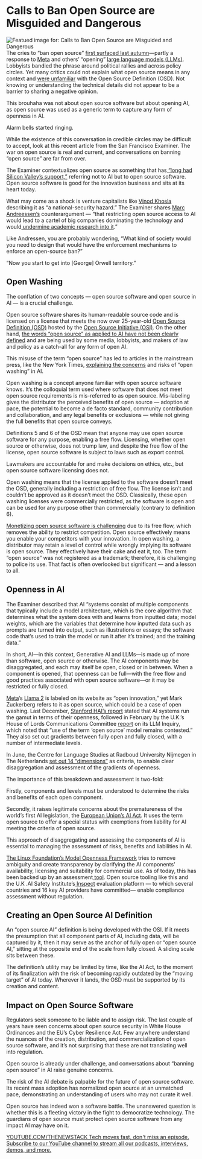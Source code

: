 # Calls to Ban Open Source are Misguided and Dangerous
![Featued image for: Calls to Ban Open Source are Misguided and Dangerous](https://cdn.thenewstack.io/media/2024/05/db06e876-platform-1024x558.jpg)
The cries to “ban open source” [first surfaced last autumn](https://thenewstack.io/open-source-is-at-a-crossroads/)—partly a response to [Meta](https://about.meta.com/?utm_content=inline+mention) and others’ “opening” [large language models (LLMs)](https://thenewstack.io/llm/). Lobbyists bandied the phrase around political rallies and across policy circles. Yet many critics could not explain what open source means in any context and [were unfamiliar](https://thenewstack.io/open-source-has-a-definition-lets-get-serious-about-defending-it/) with the Open Source Definition (OSD). Not knowing or understanding the technical details did not appear to be a barrier to sharing a negative opinion.

This brouhaha was not about open source software but about opening AI, as open source was used as a generic term to capture any form of openness in AI.

Alarm bells started ringing.

While the existence of this conversation in credible circles may be difficult to accept, look at this recent article from the San Francisco Examiner. The war on open source is real and current, and conversations on banning “open source” are far from over.

The Examiner contextualizes open source as something that has[ “long had Silicon Valley’s support,”](https://www.sfexaminer.com/news/technology/open-source-ai-debate-sharp-among-technologists-politicians/article_ab781b42-28e7-11ef-836b-9b118373b94c.html) referring not to AI but to open source software. Open source software is good for the innovation business and sits at its heart today.

What may come as a shock is venture capitalists like [Vinod Khosla](https://www.linkedin.com/in/vinod-khosla-65387416/) describing it as “a national-security hazard.” The Examiner shares [Marc Andreessen’s](https://x.com/pmarca) counterargument — “that restricting open source access to AI would lead to a cartel of big companies dominating the technology and would[ undermine academic research into it](https://www.sfchronicle.com/tech/article/venture-capitalist-andreesen-decries-proposed-19503555.php).”

Like Andressen, you are probably wondering, “What kind of society would you need to design that would have the enforcement mechanisms to enforce an open-source ban?”

“Now you start to get into [George] Orwell territory.”

## Open Washing
The conflation of two concepts — open source software and open source in AI — is a crucial challenge.

Open source software shares its human-readable source code and is licensed on a license that meets the now over 25-year-old [Open Source Definition (OSD)](https://opensource.org/osd) hosted by the [Open Source Initiative (OSI)](https://opensource.org/). On the other hand, [the words “open source” as applied to AI have not been clearly defined](https://thenewstack.io/open-source-ai-osi-wrestles-with-a-definition/) and are being used by some media, lobbyists, and makers of law and policy as a catch-all for any form of open AI.

This misuse of the term “open source” has led to articles in the mainstream press, like the New York Times, [explaining the concerns](https://www.nytimes.com/2024/05/17/business/what-is-openwashing-ai.html) and risks of “open washing” in AI.

Open washing is a concept anyone familiar with open source software knows. It’s the colloquial term used where software that does not meet open source requirements is mis-referred to as open source. Mis-labeling gives the distributor the perceived benefits of open source — adoption at pace, the potential to become a de facto standard, community contribution and collaboration, and any legal benefits or exclusions — while not giving the full benefits that open source conveys.

Definitions 5 and 6 of the OSD mean that anyone may use open source software for any purpose, enabling a free flow. Licensing, whether open source or otherwise, does not trump law, and despite the free flow of the license, open source software is subject to laws such as export control.

Lawmakers are accountable for and make decisions on ethics, etc., but open source software licensing does not.

Open washing means that the license applied to the software doesn’t meet the OSD, generally including a restriction of free flow. The license isn’t and couldn’t be approved as it doesn’t meet the OSD. Classically, these open washing licenses were commercially restricted, as the software is open and can be used for any purpose other than commercially (contrary to definition 6).

[Monetizing open source software is challenging](https://thenewstack.io/whats-next-for-companies-built-on-open-source/) due to its free flow, which removes the ability to restrict competition. Open source effectively means you enable your competitors with your innovation. In open washing, a distributor may retain a level of control while wrongly implying its software is open source. They effectively have their cake and eat it, too.
The term “open source” was not registered as a trademark; therefore, it is challenging to police its use. That fact is often overlooked but significant — and a lesson to all.

## Openness in AI
The Examiner described that AI “systems consist of multiple components that typically include a model architecture, which is the core algorithm that determines what the system does with and learns from inputted data; model weights, which are the variables that determine how inputted data such as prompts are turned into output, such as illustrations or essays; the software code that’s used to train the model or run it after it’s trained; and the training data.”

In short, AI—in this context, Generative AI and LLMs—is made up of more than software, open source or otherwise. The AI components may be disaggregated, and each may itself be open, closed or in between. When a component is opened, that openness can be full—with the free flow and good practices associated with open source software—or it may be restricted or fully closed.

[Meta](https://about.meta.com/?utm_content=inline+mention)‘s [Llama 2](https://thenewstack.io/metas-llama-2-is-not-open-source-and-thats-ok/) is labeled on its website as “open innovation,” yet Mark Zuckerberg refers to it as open source, which could be a case of open washing.
Last December, [Stanford HAI’s report](https://hai.stanford.edu/sites/default/files/2023-12/Governing-Open-Foundation-Models.pdf) stated that AI systems run the gamut in terms of their openness, followed in February by the U.K.’s House of Lords Communications Committee [report](https://publications.parliament.uk/pa/ld5804/ldselect/ldcomm/54/54.pdf) on its LLM Inquiry, which noted that “use of the term ‘open source’ model remains contested.” They also set out gradients between fully open and fully closed, with a number of intermediate levels.

In June, the Centre for Language Studies at Radboud University Nijmegen in The Netherlands [set out 14 “dimensions”](https://pure.mpg.de/rest/items/item_3588217_2/component/file_3588218/content) as criteria, to enable clear disaggregation and assessment of the gradients of openness.

The importance of this breakdown and assessment is two-fold:

Firstly, components and levels must be understood to determine the risks and benefits of each open component.

Secondly, it raises legitimate concerns about the prematureness of the world’s first AI legislation, the [European Union’s AI Act](https://digital-strategy.ec.europa.eu/en/policies/regulatory-framework-ai). It uses the term open source to offer a special status with exemptions from liability for AI meeting the criteria of open source.

This approach of disaggregating and assessing the components of AI is essential to managing the assessment of risks, benefits and liabilities in AI.

[The Linux Foundation’s Model Openness Framework](https://lfaidata.foundation/blog/2024/04/17/introducing-the-model-openness-framework-promoting-completeness-and-openness-for-reproducibility-transparency-and-usability-in-ai/) tries to remove ambiguity and create transparency by clarifying the AI components’ availability, licensing and suitability for commercial use. As of today, this has been backed up by an assessment[ tool](https://isitopen.ai/). Open source tooling like this and the U.K .AI Safety Institute’s[ Inspect](https://github.com/UKGovernmentBEIS/inspect_ai) evaluation platform — to which several countries and 16 key AI providers have committed— enable compliance assessment without regulation.
## Creating an Open Source AI Definition
An “open source AI” definition is being developed with the OSI. If it meets the presumption that all component parts of AI, including data, will be captured by it, then it may serve as the anchor of fully open or “open source AI,” sitting at the opposite end of the scale from fully closed. A sliding scale sits between these.

The definition’s utility may be limited by time, like the AI Act, to the moment of its finalization with the risk of becoming rapidly outdated by the “moving target” of AI today. Wherever it lands, the OSD must be supported by its creation and content.

## Impact on Open Source Software
Regulators seek someone to be liable and to assign risk. The last couple of years have seen concerns about open source security in White House Ordinances and the EU’s Cyber Resilience Act. Few anywhere understand the nuances of the creation, distribution, and commercialization of open source software, and it’s not surprising that these are not translating well into regulation.

Open source is already under challenge, and conversations about “banning open source” in AI raise genuine concerns.

The risk of the AI debate is palpable for the future of open source software. Its recent mass adoption has normalized open source at an unmatched pace, demonstrating an understanding of users who may not curate it well.

Open source has indeed won a software battle. The unanswered question is whether this is a fleeting victory in the fight to democratize technology. The guardians of open source must protect open source software from any impact AI may have on it.

[
YOUTUBE.COM/THENEWSTACK
Tech moves fast, don't miss an episode. Subscribe to our YouTube
channel to stream all our podcasts, interviews, demos, and more.
](https://youtube.com/thenewstack?sub_confirmation=1)